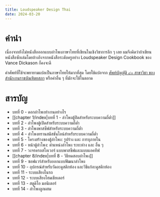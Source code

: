 ```yaml
---
title: Loudspeaker Design Thai
date: 2024-03-20
---
```

# คำนำ
เนื่องจากยังไม่หนังสือออกแบบลำโพงภาษาไทยที่เขียนในเชิงวิชาการลึก ๆ เลย ผมจึงคิดว่าถ้าเขียนหนังสือซักเล่มโดยอ้างอิงจากหนังสือระดับครูอย่าง Loudspeaker Design Cookbook ของ Vance Dickason ก็คงจะดี

คำศัพท์ที่ใช้จะพยายามแปลเป็นภาษาไทยให้มากที่สุด โดยใช้แปลจาก [ศัพท์บัญญัติ ๔๐ สาขาวิชา ของสำนักงานราชบัณฑิตยสภา](https://coined-word.orst.go.th/) หรือคำอื่น ๆ ที่มักจะใช้ในตลาด


# สารบัญ

- บทที่ 0 - ดอกลำโพงทำงานอย่างไร
- [[chapter 1/index|บทที่ 1 - ลำโพงตู้ปิดสำหรับระบบความถี่ต่ำ]]
- บทที่ 2 - ลำโพงตู้เปิดสำหรับระบบความถี่ต่ำ
- บทที่ 3 - ลำโพงพาสซีฟสำหรับระบบความถี่ต่ำ
- บทที่ 4 - ลำโพงทรานสมิสชันไลน์สำหรับระบบความถี่ต่ำ
- บทที่ 5 - โครงสร้างของตู้ลำโพง: รูปร่าง และ การบุภายใน
- บทที่ 6 - หน้าตู้ลำโพง: ตำแหน่งลำโพง ระยะห่าง และ อื่น ๆ
- บทที่ 7 - วงจรครอสโอเวอร์ แบบพาสซีฟและแบบแอคทีฟ
- [[chapter 8/index|บทที่ 8 - วิธีทดสอบลำโพง]]
- บทที่ 9 - ซอฟแวร์สำหรับออกแบบฟัฒนาลำโพง
- บทที่ 10 - อุปกรณ์สำหรับวัดอะคูสติกห้อง และวิธีแก้อะคูสติกห้อง
- บทที่ 11 - ระบบเสียงในรถ
- บทที่ 12 - ระบบเสียงโฮมเธียเตอร์
- บทที่ 13 - สตูดิโอ มอนิเตอร์
- บทที่ 14 - ลำโพงลูกผสม